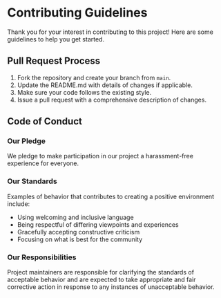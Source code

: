 # Contributing Guidelines

Thank you for your interest in contributing to this project! Here are some guidelines to help you get started.

## Pull Request Process

1. Fork the repository and create your branch from `main`.
2. Update the README.md with details of changes if applicable.
3. Make sure your code follows the existing style.
4. Issue a pull request with a comprehensive description of changes.

## Code of Conduct

### Our Pledge

We pledge to make participation in our project a harassment-free experience for everyone.

### Our Standards

Examples of behavior that contributes to creating a positive environment include:
- Using welcoming and inclusive language
- Being respectful of differing viewpoints and experiences
- Gracefully accepting constructive criticism
- Focusing on what is best for the community

### Our Responsibilities

Project maintainers are responsible for clarifying the standards of acceptable behavior and are expected to take appropriate and fair corrective action in response to any instances of unacceptable behavior.